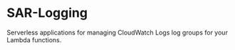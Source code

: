 # SAR-Logging

Serverless applications for managing CloudWatch Logs log groups for your Lambda functions.
